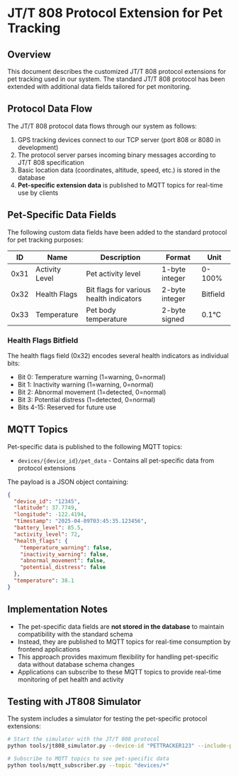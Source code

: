 # JT/T 808 Protocol Extension for Pet Tracking

## Overview

This document describes the customized JT/T 808 protocol extensions for pet tracking used in our system. The standard JT/T 808 protocol has been extended with additional data fields tailored for pet monitoring.

## Protocol Data Flow

The JT/T 808 protocol data flows through our system as follows:

1. GPS tracking devices connect to our TCP server (port 808 or 8080 in development)
2. The protocol server parses incoming binary messages according to JT/T 808 specification
3. Basic location data (coordinates, altitude, speed, etc.) is stored in the database
4. **Pet-specific extension data** is published to MQTT topics for real-time use by clients

## Pet-Specific Data Fields

The following custom data fields have been added to the standard protocol for pet tracking purposes:

| ID    | Name           | Description                              | Format           | Unit     |
|-------|----------------|------------------------------------------|------------------|----------|
| 0x31  | Activity Level | Pet activity level                       | 1-byte integer   | 0-100%   |
| 0x32  | Health Flags   | Bit flags for various health indicators  | 2-byte integer   | Bitfield |
| 0x33  | Temperature    | Pet body temperature                     | 2-byte signed    | 0.1°C    |

### Health Flags Bitfield

The health flags field (0x32) encodes several health indicators as individual bits:

- Bit 0: Temperature warning (1=warning, 0=normal)
- Bit 1: Inactivity warning (1=warning, 0=normal)
- Bit 2: Abnormal movement (1=detected, 0=normal)
- Bit 3: Potential distress (1=detected, 0=normal)
- Bits 4-15: Reserved for future use

## MQTT Topics

Pet-specific data is published to the following MQTT topics:

- `devices/{device_id}/pet_data` - Contains all pet-specific data from protocol extensions

The payload is a JSON object containing:
```json
{
  "device_id": "12345",
  "latitude": 37.7749,
  "longitude": -122.4194,
  "timestamp": "2025-04-09T03:45:35.123456",
  "battery_level": 85.5,
  "activity_level": 72,
  "health_flags": {
    "temperature_warning": false,
    "inactivity_warning": false,
    "abnormal_movement": false,
    "potential_distress": false
  },
  "temperature": 38.1
}
```

## Implementation Notes

- The pet-specific data fields are **not stored in the database** to maintain compatibility with the standard schema
- Instead, they are published to MQTT topics for real-time consumption by frontend applications
- This approach provides maximum flexibility for handling pet-specific data without database schema changes
- Applications can subscribe to these MQTT topics to provide real-time monitoring of pet health and activity

## Testing with JT808 Simulator

The system includes a simulator for testing the pet-specific protocol extensions:

```bash
# Start the simulator with the JT/T 808 protocol
python tools/jt808_simulator.py --device-id "PETTRACKER123" --include-pet-data

# Subscribe to MQTT topics to see pet-specific data
python tools/mqtt_subscriber.py --topic "devices/+"
```